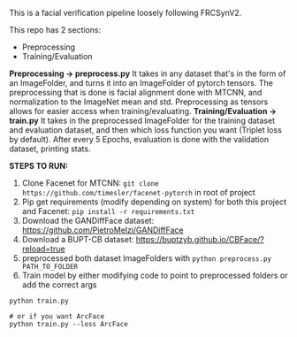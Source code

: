 This is a facial verification pipeline loosely following FRCSynV2.

This repo has 2 sections:
- Preprocessing
- Training/Evaluation

**Preprocessing -> preprocess.py**
It takes in any dataset that's in the form of an ImageFolder, and turns it into an ImageFolder of pytorch tensors. The preprocessing that is done is facial alignment done with MTCNN, and normalization to the ImageNet mean and std. Preprocessing as tensors allows for easier access when training/evaluating.
**Training/Evaluation -> train.py**
It takes in the preprocessed ImageFolder for the training dataset and evaluation dataset, and then which loss function you want (Triplet loss by default). After every 5 Epochs, evaluation is done with the validation dataset, printing stats.

**STEPS TO RUN:**
1. Clone Facenet for MTCNN: ```git clone https://github.com/timesler/facenet-pytorch``` in root of project
2. Pip get requirements (modify depending on system) for both this project and Facenet: ```pip install -r requirements.txt``` 
3. Download the GANDiffFace dataset: https://github.com/PietroMelzi/GANDiffFace
4. Download a BUPT-CB dataset: https://buptzyb.github.io/CBFace/?reload=true
5. preprocessed both dataset ImageFolders with ```python preprocess.py PATH_TO_FOLDER```
6. Train model by either modifying code to point to preprocessed folders or add the correct args
```
python train.py

# or if you want ArcFace
python train.py --loss ArcFace
```
